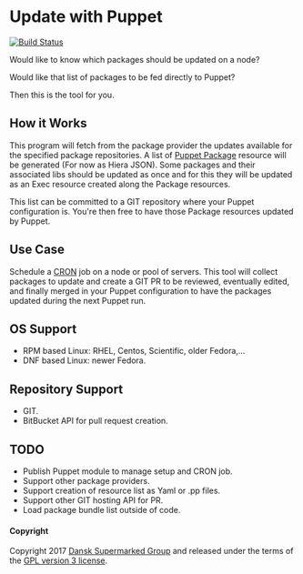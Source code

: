 # Update with Puppet 
[![Build Status](https://travis-ci.org/DanskSupermarked/update-with-puppet.svg?branch=master)](https://travis-ci.org/DanskSupermarked/update-with-puppet)

Would like to know which packages should be updated on a node?

Would like that list of packages to be fed directly to Puppet?

Then this is the tool for you.

## How it Works
This program will fetch from the package provider the updates available for the specified package repositories.
A list of [Puppet Package](https://docs.puppet.com/puppet/latest/type.html#package) resource will be generated (For now as Hiera JSON).
Some packages and their associated libs should be updated as once and for this they will be updated as an Exec resource created along the Package resources.

This list can be committed to a GIT repository where your Puppet configuration is.
You're then free to have those Package resources updated by Puppet.


## Use Case
Schedule a [CRON](https://docs.puppet.com/puppet/latest/type.html#cron) job on a node or pool of servers.
This tool will collect packages to update and create a GIT PR to be reviewed, eventually edited, and finally merged in your Puppet configuration to have the packages updated during the next Puppet run. 

## OS Support
- RPM based Linux: RHEL, Centos, Scientific, older Fedora,...
- DNF based Linux: newer Fedora.

## Repository Support
- GIT.
- BitBucket API for pull request creation.

## TODO
- Publish Puppet module to manage setup and CRON job.
- Support other package providers.
- Support creation of resource list as Yaml or .pp files.
- Support other GIT hosting API for PR.
- Load package bundle list outside of code.

#### Copyright

Copyright 2017 [Dansk Supermarked Group](https://dansksupermarked.com/) and released under the terms of the [GPL version 3 license](https://www.gnu.org/licenses/gpl-3.0-standalone.html).
